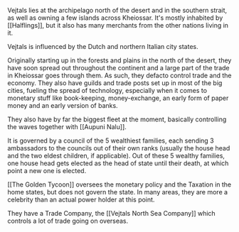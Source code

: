 Vejtals lies at the archipelago north of the desert and in the southern strait, as well as owning a few islands across Kheiossar.
It's mostly inhabited by [[Halflings]], but it also has many merchants from the other nations living in it.

Vejtals is influenced by the Dutch and northern Italian city states.

Originally starting up in the forests and plains in the north of the desert, they have soon spread out throughout the continent and a large part of the trade in Kheiossar goes through them. As such, they defacto control trade and the economy. They also have guilds and trade posts set up in most of the big cities, fueling the spread of technology, especially when it comes to monetary stuff like book-keeping, money-exchange, an early form of paper money and an early version of banks.

They also have by far the biggest fleet at the moment, basically controlling the waves together with [[Aupuni Nalu]].

It is governed by a council of the 5 wealthiest families, each sending 3 ambassadors to the councils out of their own ranks (usually the house head and the two eldest children, if applicable).
Out of these 5 wealthy families, one house head gets elected as the head of state until their death, at which point a new one is elected. 

[[The Golden Tycoon]] oversees the monetary policy and the Taxation in the home states, but does not govern the state. In many areas, they are more a celebrity than an actual power holder at this point.

They have a Trade Company, the [[Vejtals North Sea Company]] which controls a lot of trade going on overseas.